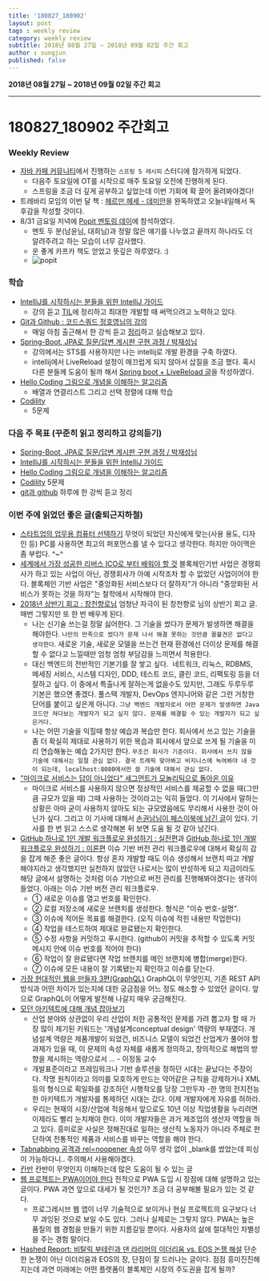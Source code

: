 ```yaml
---
title: '180827_180902'  
layout: post  
tags : weekly review
category: weekly review
subtitle: 2018년 08월 27일 ~ 2018년 09월 02일 주간 회고
author : sungjun
published: false
---
```


**2018년 08월 27일 ~ 2018년 09월 02일 주간 회고** 

---

# 180827_180902 주간회고

### Weekly Review
- [자바 카페 커뮤니티](https://www.facebook.com/groups/javacafe/)에서 진행하는 `스프링 5 레시피` 스터디에 참가하게 되었다.
    - 다음주 토요일에 OT를 시작으로 매주 토요일 오전에 진행하게 된다.
    - 스프링을 조금 더 깊게 공부하고 싶었는데 이번 기회에 확 끌어 올려봐야겠다!
- 트레바리 모임의 이번 달 책  : [헤르만 헤세 - 데미안](https://book.naver.com/bookdb/book_detail.nhn?bid=5186)을 완독하였고 오늘내일해서 독후감을 작성할 것이다.
- 8/31 금요일 저녁에 [Popit 멘토링 데이](https://www.popit.kr/popit-%EB%A9%98%ED%86%A0%EB%A7%81%EB%8D%B0%EC%9D%B4/)에 참석하였다.
    - 멘토 두 분(남윤님, 대희님)과 정말 많은 얘기를 나누었고 끝까지 하나라도 더 알려주려고 하는 모습이 너무 감사했다.
    - 운 좋게 카프카 책도 얻었고 뜻깊은 하루였다. :)
    - ![popit](/assets/images/usingimages/popit.jpg)

### 학습
- [IntelliJ를 시작하시는 분들을 위한 IntelliJ 가이드](https://www.inflearn.com/course/intellij-guide/) 
    - 강의 듣고 [TIL](https://github.com/gwonsungjun/TIL/blob/master/Intellij/IntelliJ-guide.md)에 정리하고 최대한 개발할 때 써먹으려고 노력하고 있다.
- [Git과 Github : 코드스쿼드 정호영님의 강의](https://www.youtube.com/watch?v=8AtHcXnJSdA&list=PLAHa1zfLtLiPrxoBo9a1HVmauvE2Mn3xX)
    - 매일 아침 출근해서 한 강씩 듣고 [정리](https://github.com/gwonsungjun/TIL/blob/master/Git/Git/git-basic.md)하고 실습해보고 있다.
- [Spring-Boot, JPA로 질문/답변 게시판 구현 과정 / 박재성님](https://www.youtube.com/watch?v=JUKehW-c484&list=PLqaSEyuwXkSppQAjwjXZgKkjWbFoUdNXC)
    - 강의에서는 STS를 사용하지만 나는 intellij로 개발 환경을 구축 하였다. 
    - intellij에서 LiveReload 설정이 매끄럽게 되지 않아서 삽질을 조금 했다. 혹시 다른 분들께 도움이 될까 해서 [Spring boot + LiveReload 글](https://gwonsungjun.github.io/springboot/2018/08/30/springbootAutoreload/#)을 작성하였다.  
- [Hello Coding 그림으로 개념을 이해하는 알고리즘](https://book.naver.com/bookdb/book_detail.nhn?bid=11823284)
    - 배열과 연결리스트 그리고 선택 정렬에 대해 학습
- [Codility](https://www.codility.com/) 
    - 5문제

### 다음 주 목표 (꾸준히 읽고 정리하고 강의듣기)
- [Spring-Boot, JPA로 질문/답변 게시판 구현 과정 / 박재성님](https://www.youtube.com/watch?v=JUKehW-c484&list=PLqaSEyuwXkSppQAjwjXZgKkjWbFoUdNXC)
- [IntelliJ를 시작하시는 분들을 위한 IntelliJ 가이드](https://www.inflearn.com/course/intellij-guide/) 
- [Hello Coding 그림으로 개념을 이해하는 알고리즘](https://book.naver.com/bookdb/book_detail.nhn?bid=11823284)
- [Codility](https://www.codility.com/) 5문제
- [git과 github](https://www.youtube.com/watch?v=8AtHcXnJSdA&list=PLAHa1zfLtLiPrxoBo9a1HVmauvE2Mn3xX) 하루에 한 강씩 듣고 정리

### 이번 주에 읽었던 좋은 글(출퇴근지하철)
- [스타트업의 업무용 컴퓨터 선택하기](https://medium.com/daangn/%EC%8A%A4%ED%83%80%ED%8A%B8%EC%97%85%EC%9D%98-%EC%97%85%EB%AC%B4%EC%9A%A9-%EC%BB%B4%ED%93%A8%ED%84%B0-%EC%84%A0%ED%83%9D%ED%95%98%EA%B8%B0-ed72c443b043) 무엇이 되었던 자신에게 맞는(사용 용도, 디자인 등) PC를 사용하면 최고의 퍼포먼스를 낼 수 있다고 생각한다. 하지만 아이맥은 좀 부럽다. ^~^
- [세계에서 가장 성공한 리버스 ICO로 부터 배워야 할 것](https://medium.com/@thomas00128/%EB%B8%94%EB%A1%9D%EC%B2%B4%EC%9D%B8-%EA%B8%B0%EB%B0%98-%EC%84%9C%EB%B9%84%EC%8A%A4%EA%B0%80-%EC%8B%A4%ED%8C%A8%ED%95%98%EB%8A%94-%EC%9D%B4%EC%9C%A0-1-af18fb83b66c) 블록체인기반 사업은 경쟁회사가 하고 있는 사업이 아닌, 경쟁회사가 아예 시작조차 할 수 없었던 사업이어야 한다. 블록체인 기반 사업은 "중앙화된 서비스보다 더 잘하자"가 아니라 "중앙화된 서비스가 못하는 것을 하자"는 철학에서 시작해야 한다.
- [2018년 상반기 회고 : 창천향로님](http://jojoldu.tistory.com/332) 엄청난 자극이 된 창천향로 님의 상반기 회고 글. 매번 그렇지만 또 한 번 배우게 된다. 
    -  나는 신기술 쓰는걸 정말 싫어한다. 그 기술을 썼다가 문제가 발생하면 해결을 해야한다. `나만의 만족으로 썼다가 문제 나서 해결 못하는 것만큼 꼴불견은 없다고 생각한다`. 새로운 기술, 새로운 모델을 쓰는건 현재 환경에선 더이상 문제를 해결할 수 없다고 느낄때만 엄청 엄청 부담감을 느끼면서 적용한다.
    - 대신 백엔드의 전반적인 기본기를 잘 쌓고 싶다.  네트워크, 리눅스, RDBMS, 메세징 서비스, 시스템 디자인, DDD, 테스트 코드, 클린 코드, 리팩토링 등을 더 잘하고 싶다. 이 중에서 특출나게 잘하는게 없을수도 있지만, 그래도 두루두루 기본은 했으면 좋겠다. 풀스택 개발자, DevOps 엔지니어와 같은 그런 거창한 단어를 붙이고 싶은게 아니다. `그냥 백엔드 개발자로서 어떤 문제가 발생하면 Java 코드만 쳐다보는 개발자가 되고 싶지 않다. 문제를 해결할 수 있는 개발자가 되고 싶은거다.`
    -  나는 어떤 기술을 익힐때 항상 예습과 복습만 한다. 회사에서 쓰고 있는 기술을 좀 더 확실히 제대로 사용하기 위한 복습과 회사에서 앞으로 쓰게 될 기술을 미리 연습해놓는 예습 2가지만 한다. `무조건 회사가 기준이다. 회사에서 쓰지 않을 기술에 대해서는 일절 관심 없다. 결국 트래픽 맞아봐고 비지니스에 녹여봐야 내 것이 되는데, localhost:8080에서만 쓸 기술에 대해서 관심 없다.`
- ["마이크로 서비스는 답이 아니었다" 세그먼트가 모놀리틱으로 돌아온 이유](http://www.ciokorea.com/news/39258) 
    - 마이크로 서비스를 사용하지 않으면 정상적인 서비스를 제공할 수 없을 때(그만큼 규모가 있을 때) 그때 사용하는 것이라고는 익히 들었다. 이 기사에서 말하는 상황은 아마 굳이 사용하지 않아도 되는 규모였음에도 무리해서 사용한 것이 아닌가 싶다. 그리고 이 기사에 대해서 [손권남님이 페스이북에 남긴 글](https://m.facebook.com/1151410584/posts/10216482203104883/)이 있다. 기사를 한 번 읽고 스스로 생각해본 뒤 보면 도움 될 것 같아 남긴다.
- [GitHub 하나로 1인 개발 워크플로우 완성하기 : 실전편](https://www.huskyhoochu.com/issue-based-version-control-201)과 [GitHub 하나로 1인 개발 워크플로우 완성하기 : 이론편](https://www.huskyhoochu.com/issue-based-version-control-101) 이슈 기반 버전 관리 워크플로우에 대해서 확실히 감을 잡게 해준 좋은 글이다. 항상 혼자 개발할 때도 이슈 생성해서 브랜치 따고 개발해야지라고 생각했지만 실천하지 않았던 나로서는 많이 반성하게 되고 지금이라도 해당 글에서 설명하는 것처럼 이슈 기반으로 버전 관리를 진행해봐야겠다는 생각이 들었다. 아래는 이슈 기반 버전 관리 워크플로우.
    - ① 새로운 이슈를 열고 번호를 확인한다.
    - ② 로컬 저장소에 새로운 브랜치를 생성한다. 형식은 "이슈 번호-설명".
    - ③ 이슈에 적어둔 목표를 해결한다. (오직 이슈에 적힌 내용만 작업한다)
    - ④ 작업을 테스트하여 제대로 완료됐는지 확인한다.
    - ⑤ 수정 사항을 커밋하고 푸시한다. (github이 커밋을 추적할 수 있도록 커밋 메시지 안에 이슈 번호를 적어야 한다)
    - ⑥ 작업이 잘 완료됐다면 작업 브랜치를 메인 브랜치에 병합(merge)한다.
    - ⑦ 이슈에 모든 내용이 잘 기록됐는지 확인하고 이슈를 닫는다.
- [가장 현대적인 웹을 만들자 3편(GraphQL)](https://medium.com/@kiyeopyang/%EA%B0%80%EC%9E%A5-%ED%98%84%EB%8C%80%EC%A0%81%EC%9D%B8-%EC%9B%B9%EC%9D%84-%EB%A7%8C%EB%93%A4%EC%9E%90-3%ED%8E%B8-graphql-cb69ce1a64b5) GraphQL이 무엇인지, 기존 REST API 방식과 어떤 차이가 있는지에 대한 궁금점을 어느 정도 해소할 수 있었던 글이다. 앞으로 GraphQL이 어떻게 발전해 나갈지 매우 궁금해진다.
- [모던 아키텍트에 대해 개념 잡아보기](https://www.popit.kr/%EB%AA%A8%EB%8D%98-%EC%95%84%ED%82%A4%ED%85%8D%ED%8A%B8%EC%97%90-%EB%8C%80%ED%95%B4-%EA%B0%9C%EB%85%90-%EC%9E%A1%EC%95%84%EB%B3%B4%EA%B8%B0/) 
    - 산업 분야와 상관없이 우리 산업이 처한 공통적인 문제를 가려 뽑고자 할 때 가장 많이 제기된 키워드는 '개념설계conceptual design' 역량의 부재였다. 개념설계 역량은 제품개발이 되었건, 비즈니스 모델이 되었건 산업계가 풀어야 할 과제가 있을 때, 이 문제의 속성 자체를 새롭게 정의하고, 창의적으로 해법의 방향을 제시하는 역량으로서 ... - 이정동 교수
    - 개발표준이라고 프레임워크나 기반 솔루션을 정하던 시대는 끝났다는 주장이다. 작명 원칙이라고 의미를 모호하게 만드는 약어같은 규칙을 강제하거나 XML 등의 형식으로 획일화를 강조하던 시행착오를 당장 그만두자
    -한 명의 전지전능한 아키텍트가 개발자를 통제하던 시대는 갔다. 이제 개발자에게 자유를 허하라.
    - 우리는 현재의 시장/산업에 적응해서 앞으로도 10년 이상 직업생활을 누리려면 이제라도 빨리 눈치채야 한다. 이미 개발자들은 과거 제조업의 생산자 역할을 하고 있다. 흥미로운 사실은 정해진대로 일하는 생산직 노동자가 아니라 주체로 판단하여 전통적인 제품과 서비스를 바꾸는 역할을 해야 한다.
- [Tabnabbing 공격과 rel=noopener 속성](https://blog.coderifleman.com/2017/05/30/tabnabbing_attack_and_noopener/) 아무 생각 없이 _blank를 썼었는데 피싱이 가능하다니.. 주의해서 사용해야겠다.
- [칸반](http://brownbears.tistory.com/323) 칸반이 무엇인지 이해하는데 많은 도움이 될 수 있는 글
- [웹 프로젝트는 PWA이어야 한다](http://webactually.com/2017/09/%EC%9B%B9-%ED%94%84%EB%A1%9C%EC%A0%9D%ED%8A%B8%EB%8A%94-pwa%EC%9D%B4%EC%96%B4%EC%95%BC-%ED%95%9C%EB%8B%A41/) 전적으로 PWA 도입 시 장점에 대해 설명하고 있는 글이다. PWA 과연 앞으로 대세가 될 것인가? 조금 더 공부해볼 필요가 있는 것 같다.
    - 프로그레시브 웹 앱이 너무 기술적으로 보이거나 현실 프로젝트의 요구보다 너무 과잉된 것으로 보일 수도 있다. 그러나 실제로는 그렇지 않다. PWA는 높은 품질의 웹 경험을 만들기 위한 지름길일 뿐이다. 사용자의 삶에 절대적인 차별성을 주는 경험 말이다. 
- [Hashed Report: 비탈릭 부테린과 댄 라리머의 이더리움 vs. EOS 논쟁 해설](http://www.hashedpost.com/2017/08/hashed-report-vs-eos.html) 단순한 논쟁이 아닌 이더리움과 EOS의 장, 단점이 잘 드러나는 글이다. 점점 흥미진진해지는데 과연 미래에는 어떤 플랫폼이 블록체인 시장의 주도권을 잡게 될까? 
